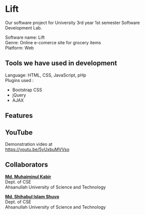 # Lift
Our software project for University 3rd year 1st semester Software Development Lab.

Software name: Lift <br>
Genre: Online e-comerce site for grocery items <br>
Platform: Web<br>

## Tools we have used in development

Language: HTML, CSS, JavaScript, pHp<br>
Plugins used : 
- Bootstrap CSS
- jQuery
- AJAX

## Features 



## YouTube
Demonstration video at<br>
https://youtu.be/5yUxbuMVVso


## Collaborators

<b><a href = "https://www.linkedin.com/in/md-muahiminul-kabir-197491222">Md. Muhaiminul Kabir</a></b> <br>
Dept. of CSE<br>
Ahsanullah University of Science and Technology <br>

<b><a href = "https://linkedin.com/in/Md. Shihabul Islam Shuvo-5455971b7">Md. Shihabul Islam Shuvo</a></b><br>
Dept. of CSE <br>
Ahsanullah University of Science and Technology<br>
